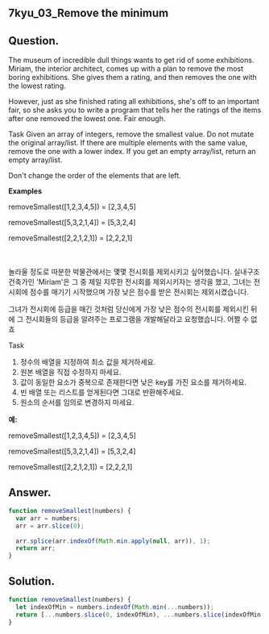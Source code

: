## **7kyu_03_Remove the minimum**

## Question. 
The museum of incredible dull things wants to get rid of some exhibitions. Miriam, the interior architect, comes up with a plan to remove the most boring exhibitions. She gives them a rating, and then removes the one with the lowest rating.

However, just as she finished rating all exhibitions, she's off to an important fair, so she asks you to write a program that tells her the ratings of the items after one removed the lowest one. Fair enough.

Task
Given an array of integers, remove the smallest value. Do not mutate the original array/list. If there are multiple elements with the same value, remove the one with a lower index. If you get an empty array/list, return an empty array/list.

Don't change the order of the elements that are left.

**Examples**

removeSmallest([1,2,3,4,5]) = [2,3,4,5]

removeSmallest([5,3,2,1,4]) = [5,3,2,4]

removeSmallest([2,2,1,2,1]) = [2,2,2,1]

<br /><br />
놀라울 정도로 따분한 박물관에서는 몇몇 전시회를 제외시키고 싶어했습니다.
실내구조 건축가인 'Miriam'은 그 중 제일 지루한 전시회를 제외시키자는 생각을 했고, 그녀는 전시회에 점수를 매기기 시작했으며 가장 낮은 점수를 받은 전시회는 제외시켰습니다.

그녀가 전시회에 등급을 매긴 것처럼 당신에게 가장 낮은 점수의 전시회를 제외시킨 뒤에 그 전시회들의 등급을 알려주는 프로그램을 개발해달라고 요청했습니다. 어쩔 수 없죠

Task

1. 정수의 배열을 지정하여 최소 값을 제거하세요.
2.  원본 배열을 직접 수정하지 마세요. 
3. 값이 동일한 요소가 중복으로 존재한다면 낮은 key를 가진 요소를 제거하세요. 
4. 빈 배열 또는 리스트를 얻게된다면 그대로 반환해주세요.
5. 원소의 순서를 임의로 변경하지 마세요.

**예:**

removeSmallest([1,2,3,4,5]) = [2,3,4,5]

removeSmallest([5,3,2,1,4]) = [5,3,2,4]

removeSmallest([2,2,1,2,1]) = [2,2,2,1]

## Answer.
```javascript
function removeSmallest(numbers) {
  var arr = numbers;
  arr = arr.slice(0);
  
  arr.splice(arr.indexOf(Math.min.apply(null, arr)), 1);
  return arr;
}
```

## Solution.
```javascript
function removeSmallest(numbers) {
  let indexOfMin = numbers.indexOf(Math.min(...numbers));
  return [...numbers.slice(0, indexOfMin), ...numbers.slice(indexOfMin + 1)];
}
```

